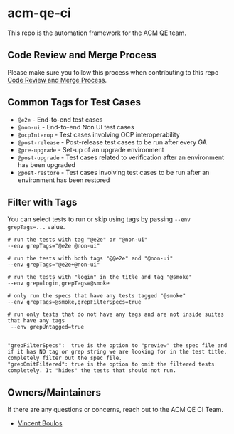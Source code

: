 # acm-qe-ci
This repo is the automation framework for the ACM QE team.

## Code Review and Merge Process
Please make sure you follow this process when contributing to this repo
[Code Review and Merge Process](https://docs.google.com/document/d/1Ek90owlpB1NGqBOFX0o2pUNNbSS8fisdwqMYW11G2n0/edit?usp=sharing).

## Common Tags for Test Cases
- `@e2e` - End-to-end test cases
- `@non-ui` - End-to-end Non UI test cases
- `@ocpInterop` - Test cases involving OCP interoperability
- `@post-release` - Post-release test cases to be run after every GA
- `@pre-upgrade` - Set-up of an upgrade environment
- `@post-upgrade` - Test cases related to verification after an environment has been upgraded
- `@post-restore` - Test cases involving test cases to be run after an environment has been restored


## Filter with Tags

You can select tests to run or skip using tags by passing `--env grepTags=...` value.

```
# run the tests with tag "@e2e" or "@non-ui"
--env grepTags="@e2e @non-ui"

# run the tests with both tags "@@e2e" and "@non-ui"
--env grepTags="@e2e+@non-ui"

# run the tests with "login" in the title and tag "@smoke"
--env grep=login,grepTags=@smoke

# only run the specs that have any tests tagged "@smoke"
--env grepTags=@smoke,grepFilterSpecs=true

# run only tests that do not have any tags and are not inside suites that have any tags
 --env grepUntagged=true
 

"grepFilterSpecs":  true is the option to "preview" the spec file and if it has NO tag or grep string we are looking for in the test title, completely filter out the spec file.
"grepOmitFiltered": true is the option to omit the filtered tests completely. It "hides" the tests that should not run.
```

## Owners/Maintainers
If there are any questions or concerns, reach out to the ACM QE CI Team.
- [Vincent Boulos](https://github.com/vboulos)
